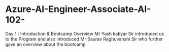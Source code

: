 # Azure-AI-Engineer-Associate-AI-102-

Day 1 : Introduction & Bootcamp Overview
      Mr Yash katiyar Sir introduced us to the Program and also introduced Mr Saurav Raghuvanshi Sir
      who further gave an overview about the bootcamp